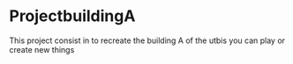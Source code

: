 # ProjectbuildingA
This project consist in to recreate the building A of the utbis you can play or create new things
